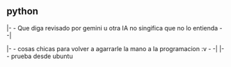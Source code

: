 ## python
|- - Que diga revisado por gemini u otra IA no singifica que no lo entienda - -|

|- - cosas chicas para volver a agarrarle la mano a la programacion :v - -|
|- - prueba desde ubuntu